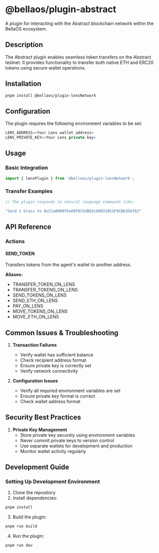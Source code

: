 # @bellaos/plugin-abstract

A plugin for interacting with the Abstract blockchain network within the BellaOS ecosystem.

## Description
The Abstract plugin enables seamless token transfers on the Abstract testnet. It provides functionality to transfer both native ETH and ERC20 tokens using secure wallet operations.

## Installation

```bash
pnpm install @bellaos/plugin-lensNetwork
```

## Configuration

The plugin requires the following environment variables to be set:
```typescript
LENS_ADDRESS=<Your Lens wallet address>
LENS_PRIVATE_KEY=<Your Lens private key>
```

## Usage

### Basic Integration

```typescript
import { lensPlugin } from '@bellaos/plugin-lensNetwork';
```

### Transfer Examples

```typescript
// The plugin responds to natural language commands like:

"Send 1 Grass to 0xCCa8009f5e09F8C5dB63cb0031052F9CB635Af62"

```

## API Reference

### Actions

#### SEND_TOKEN

Transfers tokens from the agent's wallet to another address.

**Aliases:**
- TRANSFER_TOKEN_ON_LENS
- TRANSFER_TOKENS_ON_LENS
- SEND_TOKENS_ON_LENS
- SEND_ETH_ON_LENS
- PAY_ON_LENS
- MOVE_TOKENS_ON_LENS
- MOVE_ETH_ON_LENS

## Common Issues & Troubleshooting

1. **Transaction Failures**
   - Verify wallet has sufficient balance
   - Check recipient address format
   - Ensure private key is correctly set
   - Verify network connectivity

2. **Configuration Issues**
   - Verify all required environment variables are set
   - Ensure private key format is correct
   - Check wallet address format

## Security Best Practices

1. **Private Key Management**
   - Store private key securely using environment variables
   - Never commit private keys to version control
   - Use separate wallets for development and production
   - Monitor wallet activity regularly

## Development Guide

### Setting Up Development Environment

1. Clone the repository
2. Install dependencies:

```bash
pnpm install
```

3. Build the plugin:

```bash
pnpm run build
```

4. Run the plugin:

```bash
pnpm run dev
```

